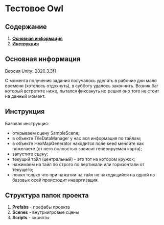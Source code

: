 # Тестовое Owl

## **Содержание**

1. [**Основная информация**](#основная-информация)
2. [**Инструкция**](#инструкция)

## **Основная информация**

Версия Unity: 2020.3.3f1

С момента получения задания получалось уделять в рабочие дни мало времени (хотелось отдохнуть), в субботу удалось закончить. Возник баг который встретите ниже, пытался фиксануть но решил оно того не стоит на данный момент.

## **Инструкция**

Базовая инструкция:
- открываем сцену SampleScene;
- в объекте TileDataManager у нас вся информация по тайлам;
- в объекте HexMapGenerator находится поле seed меняйте как пожелаете (от него полностью зависит генерируемая карта);
- запустите сцену;
- текущий тайл (центральный) - это тот на котором кружок;
- нажимаем на тайл по строго по вертикали или горизонтали от текущего;
- понял только что при нажатии на тайл не находящийся на одной из базовых осей происходит инвертизация.

## **Структура папок проекта**

1. **Prefabs** - префабы проекта
2. **Scenes** - внутриигровые сцены
3. **Scripts** - скрипты




